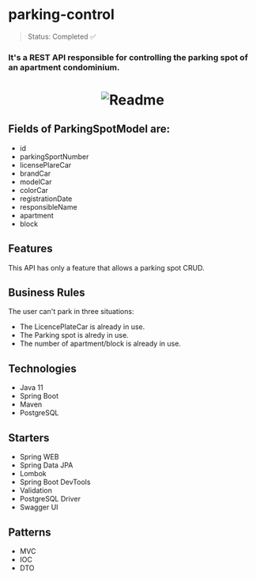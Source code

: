 <h1>parking-control</h1>

> Status: Completed ✅

### It's a REST API responsible for controlling the parking spot of an apartment condominium.
<h1 align="center">
  <img alt="Readme" title="Readme" src="./github/Readme-gif.gif"/>
</h1>

## Fields of ParkingSpotModel are:
+ id
+ parkingSportNumber
+ licensePlareCar
+ brandCar
+ modelCar
+ colorCar
+ registrationDate
+ responsibleName
+ apartment
+ block

## Features
This API has only a feature that allows a parking spot CRUD.

## Business Rules
The user can't park in three situations:
+ The LicencePlateCar is already in use.
+ The Parking spot is alredy in use.
+ The number of apartment/block is already in use.

## Technologies
+ Java 11
+ Spring Boot
+ Maven
+ PostgreSQL

## Starters
+ Spring WEB
+ Spring Data JPA
+ Lombok
+ Spring Boot DevTools
+ Validation
+ PostgreSQL Driver
+ Swagger UI

## Patterns
+ MVC
+ IOC
+ DTO

